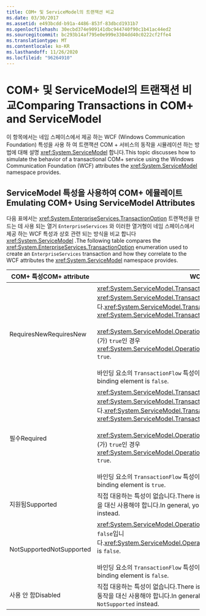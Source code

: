 ```yaml
---
title: COM+ 및 ServiceModel의 트랜잭션 비교
ms.date: 03/30/2017
ms.assetid: e493bcdd-b91a-4486-853f-83dbcd1931b7
ms.openlocfilehash: 30ecbd374e909141dbc944740f90c1b41ac44ed2
ms.sourcegitcommit: bc293b14af795e0e999e3304dd40c0222cf2ffe4
ms.translationtype: MT
ms.contentlocale: ko-KR
ms.lasthandoff: 11/26/2020
ms.locfileid: "96264910"
---
```

# <a name="comparing-transactions-in-com-and-servicemodel"></a><span data-ttu-id="25115-102">COM+ 및 ServiceModel의 트랜잭션 비교</span><span class="sxs-lookup"><span data-stu-id="25115-102">Comparing Transactions in COM+ and ServiceModel</span></span>

<span data-ttu-id="25115-103">이 항목에서는 네임 스페이스에서 제공 하는 WCF (Windows Communication Foundation) 특성을 사용 하 여 트랜잭션 COM + 서비스의 동작을 시뮬레이션 하는 방법에 대해 설명 <xref:System.ServiceModel> 합니다.</span><span class="sxs-lookup"><span data-stu-id="25115-103">This topic discusses how to simulate the behavior of a transactional COM+ service using the Windows Communication Foundation (WCF) attributes the <xref:System.ServiceModel> namespace provides.</span></span>  
  
## <a name="emulating-com-using-servicemodel-attributes"></a><span data-ttu-id="25115-104">ServiceModel 특성을 사용하여 COM+ 에뮬레이트</span><span class="sxs-lookup"><span data-stu-id="25115-104">Emulating COM+ Using ServiceModel Attributes</span></span>  

 <span data-ttu-id="25115-105">다음 표에서는 <xref:System.EnterpriseServices.TransactionOption> 트랜잭션을 만드는 데 사용 되는 열거 `EnterpriseServices` 와 이러한 열거형이 네임 스페이스에서 제공 하는 WCF 특성과 상호 관련 되는 방식을 비교 합니다 <xref:System.ServiceModel> .</span><span class="sxs-lookup"><span data-stu-id="25115-105">The following table compares the <xref:System.EnterpriseServices.TransactionOption> enumeration used to create an `EnterpriseServices` transaction and how they correlate to the WCF attributes the <xref:System.ServiceModel> namespace provides.</span></span>  
  
|<span data-ttu-id="25115-106">COM+ 특성</span><span class="sxs-lookup"><span data-stu-id="25115-106">COM+ attribute</span></span>|<span data-ttu-id="25115-107">WCF 특성</span><span class="sxs-lookup"><span data-stu-id="25115-107">WCF attributes</span></span>|  
|---------------------|------------------------------------------------------------------------|  
|<span data-ttu-id="25115-108">RequiresNew</span><span class="sxs-lookup"><span data-stu-id="25115-108">RequiresNew</span></span>|<span data-ttu-id="25115-109"><xref:System.ServiceModel.TransactionFlowAttribute>이 <xref:System.ServiceModel.TransactionFlowOption.NotAllowed>로 설정됩니다.</span><span class="sxs-lookup"><span data-stu-id="25115-109"><xref:System.ServiceModel.TransactionFlowAttribute> is set to <xref:System.ServiceModel.TransactionFlowOption.NotAllowed>.</span></span><br /><br /> <span data-ttu-id="25115-110"><xref:System.ServiceModel.OperationBehaviorAttribute.TransactionScopeRequired%2A>이(가) `true`인 경우</span><span class="sxs-lookup"><span data-stu-id="25115-110"><xref:System.ServiceModel.OperationBehaviorAttribute.TransactionScopeRequired%2A> is `true`.</span></span><br /><br /> <span data-ttu-id="25115-111">바인딩 요소의 `TransactionFlow` 특성이 `false`인 경우</span><span class="sxs-lookup"><span data-stu-id="25115-111">The `TransactionFlow` attribute in the binding element is `false`.</span></span>|  
|<span data-ttu-id="25115-112">필수</span><span class="sxs-lookup"><span data-stu-id="25115-112">Required</span></span>|<span data-ttu-id="25115-113"><xref:System.ServiceModel.TransactionFlowAttribute>이 <xref:System.ServiceModel.TransactionFlowOption.Allowed>로 설정됩니다.</span><span class="sxs-lookup"><span data-stu-id="25115-113"><xref:System.ServiceModel.TransactionFlowAttribute> is set to <xref:System.ServiceModel.TransactionFlowOption.Allowed>.</span></span><br /><br /> <span data-ttu-id="25115-114"><xref:System.ServiceModel.OperationBehaviorAttribute.TransactionScopeRequired%2A>이(가) `true`인 경우</span><span class="sxs-lookup"><span data-stu-id="25115-114"><xref:System.ServiceModel.OperationBehaviorAttribute.TransactionScopeRequired%2A> is `true`.</span></span><br /><br /> <span data-ttu-id="25115-115">바인딩 요소의 `TransactionFlow` 특성이 `true`인 경우</span><span class="sxs-lookup"><span data-stu-id="25115-115">The `TransactionFlow` attribute in the binding element is `true`.</span></span>|  
|<span data-ttu-id="25115-116">지원됨</span><span class="sxs-lookup"><span data-stu-id="25115-116">Supported</span></span>|<span data-ttu-id="25115-117">직접 대응하는 특성이 없습니다.</span><span class="sxs-lookup"><span data-stu-id="25115-117">There is no direct equivalent.</span></span> <span data-ttu-id="25115-118">일반적으로 `Required`에 지정된 동작을 대신 사용해야 합니다.</span><span class="sxs-lookup"><span data-stu-id="25115-118">In general, you should adopt the behavior specified for `Required` instead.</span></span>|  
|<span data-ttu-id="25115-119">NotSupported</span><span class="sxs-lookup"><span data-stu-id="25115-119">NotSupported</span></span>|<span data-ttu-id="25115-120"><xref:System.ServiceModel.OperationBehaviorAttribute.TransactionScopeRequired%2A>은 `false`입니다.</span><span class="sxs-lookup"><span data-stu-id="25115-120"><xref:System.ServiceModel.OperationBehaviorAttribute.TransactionScopeRequired%2A> is `false`.</span></span><br /><br /> <span data-ttu-id="25115-121">바인딩 요소의 `TransactionFlow` 특성이 `false`인 경우</span><span class="sxs-lookup"><span data-stu-id="25115-121">The `TransactionFlow` attribute in the binding element is `false`.</span></span>|  
|<span data-ttu-id="25115-122">사용 안 함</span><span class="sxs-lookup"><span data-stu-id="25115-122">Disabled</span></span>|<span data-ttu-id="25115-123">직접 대응하는 특성이 없습니다.</span><span class="sxs-lookup"><span data-stu-id="25115-123">There is no direct equivalent.</span></span> <span data-ttu-id="25115-124">일반적으로 `NotSupported`에 지정된 동작을 대신 사용해야 합니다.</span><span class="sxs-lookup"><span data-stu-id="25115-124">In general, you should adopt the behavior specified for `NotSupported` instead.</span></span>|
